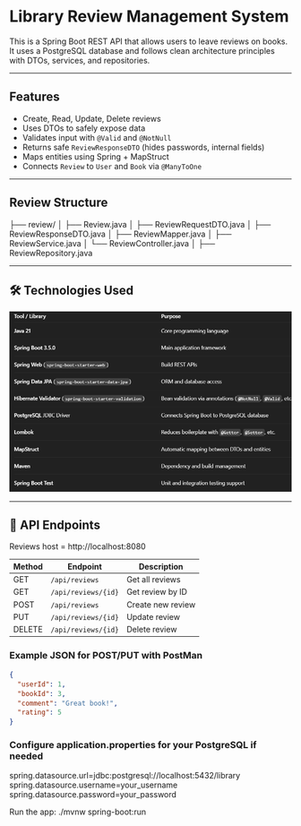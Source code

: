 # Library Review Management System

This is a Spring Boot REST API that allows users to leave reviews on books. It uses a PostgreSQL database and follows clean architecture principles with DTOs, services, and repositories.

---

## Features

-  Create, Read, Update, Delete reviews
-  Uses DTOs to safely expose data
-  Validates input with `@Valid` and `@NotNull`
-  Returns safe `ReviewResponseDTO` (hides passwords, internal fields)
-  Maps entities using Spring + MapStruct
-  Connects `Review` to `User` and `Book` via `@ManyToOne`

---

## Review Structure

├── review/
│ ├── Review.java
│ ├── ReviewRequestDTO.java
│ ├── ReviewResponseDTO.java
│ ├── ReviewMapper.java
│ ├── ReviewService.java
│ └── ReviewController.java
│ ├── ReviewRepository.java

---

## 🛠️ Technologies Used

![alt text](image.png)

---

## 🔄 API Endpoints

Reviews
host = http://localhost:8080

| Method | Endpoint            | Description         |
|--------|---------------------|---------------------|
| GET    | `/api/reviews`      | Get all reviews     |
| GET    | `/api/reviews/{id}` | Get review by ID    |
| POST   | `/api/reviews`      | Create new review   |
| PUT    | `/api/reviews/{id}` | Update review       |
| DELETE | `/api/reviews/{id}` | Delete review       |

### Example JSON for POST/PUT with PostMan

```json
{
  "userId": 1,
  "bookId": 3,
  "comment": "Great book!",
  "rating": 5
}
```

### Configure application.properties for your PostgreSQL if needed
spring.datasource.url=jdbc:postgresql://localhost:5432/library
spring.datasource.username=your_username
spring.datasource.password=your_password

Run the app:
./mvnw spring-boot:run
